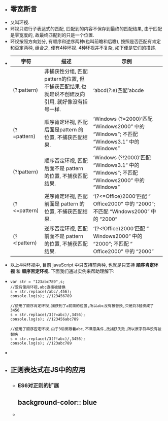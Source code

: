 - ## 零宽断言
- 又叫环视.
- 环视只进行子表达式的匹配, 匹配到的内容不保存到最终的匹配结果, 由于匹配是零宽度的, 故最终匹配到的只是一个位置.
- 环视按照方向划分, 有顺序和逆序两种(也叫前瞻和后瞻), 按照是否匹配有肯定和否定两种, 组合之, 便有4种环视. 4种环视并不复杂, 如下便是它们的描述.
- |字符	|描述|示例|
  |--|--|--|
  |(?:pattern)|非捕获性分组, 匹配pattern的位置, 但不捕获匹配结果.也就是说不创建反向引用, 就好像没有括号一样.|‘abcd(?:e)匹配’abcde|
  |(?=pattern)|顺序肯定环视, 匹配后面是pattern 的位置, 不捕获匹配结果.|‘Windows (?=2000)’匹配 “Windows2000” 中的 “Windows”; 不匹配 “Windows3.1” 中的 “Windows”|
  |(?!pattern)|顺序否定环视, 匹配后面不是 pattern 的位置, 不捕获匹配结果.|‘Windows (?!2000)’匹配 “Windows3.1” 中的 “Windows”; 不匹配 “Windows2000” 中的 “Windows”|
  |(?<=pattern)|逆序肯定环视, 匹配前面是 pattern 的位置, 不捕获匹配结果.|‘(?<=Office)2000’匹配 “ Office2000” 中的 “2000”; 不匹配 “Windows2000” 中的 “2000”|
  |(?<!pattern)	|逆序否定环视, 匹配前面不是 pattern 的位置, 不捕获匹配结果.|‘(?<!Office)2000’匹配 “ Windows2000” 中的 “2000”; 不匹配 “ Office2000” 中的 “2000”|
- 以上4种环视中, 目前 javaScript 中只支持前两种, 也就是只支持 **顺序肯定环视** 和 **顺序否定环视**. 下面我们通过实例来帮助理解下:
- ```
  var str = "123abc789",s;
  //没有使用环视,abc直接被替换
  s = str.replace(/abc/,456);
  console.log(s); //123456789
  
  //使用了顺序肯定环视,捕获到了a前面的位置,所以abc没有被替换,只是将3替换成了3456
  s = str.replace(/3(?=abc)/,3456);
  console.log(s); //123456abc789
  
  //使用了顺序否定环视,由于3后面跟着abc,不满意条件,故捕获失败,所以原字符串没有被替换
  s = str.replace(/3(?!abc)/,3456);
  console.log(s); //123abc789
  ```
-
- ## 正则表达式在JS中的应用
	- ### ES6对正则的扩展
	  background-color:: blue
		-
	-